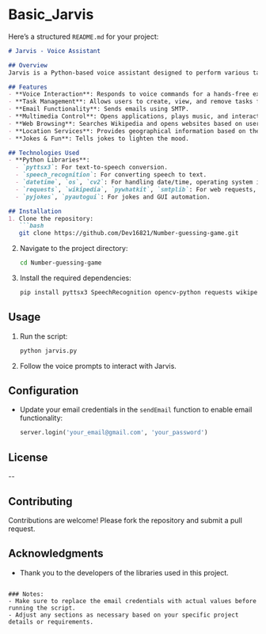 # Basic_Jarvis
Here’s a structured `README.md` for your project:

```markdown
# Jarvis - Voice Assistant

## Overview
Jarvis is a Python-based voice assistant designed to perform various tasks through voice commands. It integrates multiple functionalities such as managing applications, providing information, and executing system commands, making it a versatile tool for enhancing productivity.

## Features
- **Voice Interaction**: Responds to voice commands for a hands-free experience.
- **Task Management**: Allows users to create, view, and remove tasks from a to-do list.
- **Email Functionality**: Sends emails using SMTP.
- **Multimedia Control**: Opens applications, plays music, and interacts with social media platforms.
- **Web Browsing**: Searches Wikipedia and opens websites based on user queries.
- **Location Services**: Provides geographical information based on the user's IP address.
- **Jokes & Fun**: Tells jokes to lighten the mood.

## Technologies Used
- **Python Libraries**:
  - `pyttsx3`: For text-to-speech conversion.
  - `speech_recognition`: For converting speech to text.
  - `datetime`, `os`, `cv2`: For handling date/time, operating system interactions, and camera functionalities.
  - `requests`, `wikipedia`, `pywhatkit`, `smtplib`: For web requests, Wikipedia searches, messaging, and email functionalities.
  - `pyjokes`, `pyautogui`: For jokes and GUI automation.

## Installation
1. Clone the repository:
   ```bash
   git clone https://github.com/Dev16821/Number-guessing-game.git
   ```
2. Navigate to the project directory:
   ```bash
   cd Number-guessing-game
   ```
3. Install the required dependencies:
   ```bash
   pip install pyttsx3 SpeechRecognition opencv-python requests wikipedia pywhatkit pyjokes pyautogui
   ```

## Usage
1. Run the script:
   ```bash
   python jarvis.py
   ```
2. Follow the voice prompts to interact with Jarvis.

## Configuration
- Update your email credentials in the `sendEmail` function to enable email functionality:
  ```python
  server.login('your_email@gmail.com', 'your_password')
  ```

## License
--
## Contributing
Contributions are welcome! Please fork the repository and submit a pull request.

## Acknowledgments
- Thank you to the developers of the libraries used in this project.
```

### Notes:
- Make sure to replace the email credentials with actual values before running the script.
- Adjust any sections as necessary based on your specific project details or requirements.
